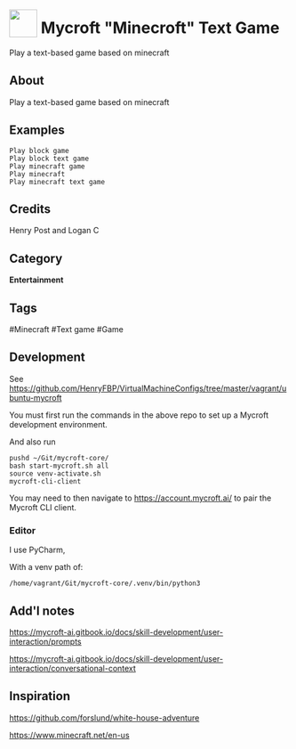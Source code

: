 # <img src="https://raw.githack.com/FortAwesome/Font-Awesome/master/svgs/solid/cubes.svg" card_color="#40DBB0" width="50" height="50" style="vertical-align:bottom"/>  Mycroft "Minecroft" Text Game

Play a text-based game based on minecraft

## About

Play a text-based game based on minecraft

## Examples

    Play block game
    Play block text game
    Play minecraft game
    Play minecraft
    Play minecraft text game

## Credits

Henry Post and Logan C

## Category

**Entertainment**

## Tags

#Minecraft
#Text game
#Game

## Development

See <https://github.com/HenryFBP/VirtualMachineConfigs/tree/master/vagrant/ubuntu-mycroft>

You must first run the commands in the above repo to set up a Mycroft development environment.

And also run

    pushd ~/Git/mycroft-core/
    bash start-mycroft.sh all
    source venv-activate.sh
    mycroft-cli-client

You may need to then navigate to <https://account.mycroft.ai/> to pair the Mycroft CLI client.

### Editor

I use PyCharm,

With a venv path of:

    /home/vagrant/Git/mycroft-core/.venv/bin/python3

## Add'l notes

<https://mycroft-ai.gitbook.io/docs/skill-development/user-interaction/prompts>

<https://mycroft-ai.gitbook.io/docs/skill-development/user-interaction/conversational-context>

## Inspiration

<https://github.com/forslund/white-house-adventure>

<https://www.minecraft.net/en-us>
